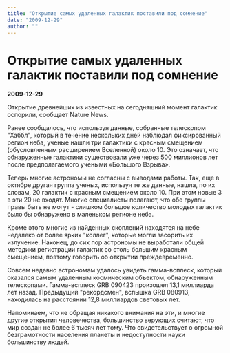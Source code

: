 ```yaml
---
title: "Открытие самых удаленных галактик поставили под сомнение"
date: "2009-12-29"
author: ""
---
```


# Открытие самых удаленных галактик поставили под сомнение

**2009-12-29** 

Открытие древнейших из известных на сегодняшний момент галактик оспорили, сообщает Nature News.

Ранее сообщалось, что используя данные, собранные телескопом "Хаббл", который в течение нескольких дней наблюдал фиксированный регион неба, ученые нашли три галактики с красным смещением (обусловленным расширением Вселенной) около 10. Это означает, что обнаруженные галактики существовали уже через 500 миллионов лет после предполагаемого учеными «Большого Взрыва».

Теперь многие астрономы не согласны с выводами работы. Так, еще в октябре другая группа ученых, используя те же данные, нашла, по их словам, 20 галактик с красным смещением около 10. При этом новые 3 в эти 20 не входят. Многие специалисты полагают, что обе группы правы быть не могут - слишком большое количество молодых галактик было бы обнаружено в маленьком регионе неба.

Кроме этого многие из найденных скоплений находятся на небе недалеко от более ярких "коллег", которые могли засорить их излучение. Наконец, до сих пор астрономы не выработали общей методики регистрации галактик со столь большим красным смещением, поэтому говорить об открытии преждевременно.

Совсем недавно астрономам удалось увидеть гамма-всплеск, который оказался самым удаленным космическим объектом, обнаруженным телескопами. Гамма-всплеск GRB 090423 произошел 13,1 миллиарда лет назад. Предыдущий "рекордсмен", вспышка GRB 080913, находилась на расстоянии 12,8 миллиардов световых лет.

Напоминаем, что не обращая никакого внимания на эти, и многие другие открытия человечества, большинство верующих считают, что мир создан не более 6 тысяч лет тому. Что свидетельствует о огромной безграмотности населения планеты и недоступности науки большинству людей.